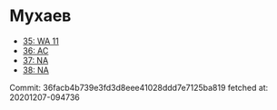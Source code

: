 # Мухаев
- [35: WA 11](35.md)
- [36: AC](36.md)
- [37: NA](37.md)
- [38: NA](38.md)

Commit: 36facb4b739e3fd3d8eee41028ddd7e7125ba819
 fetched at: 20201207-094736

